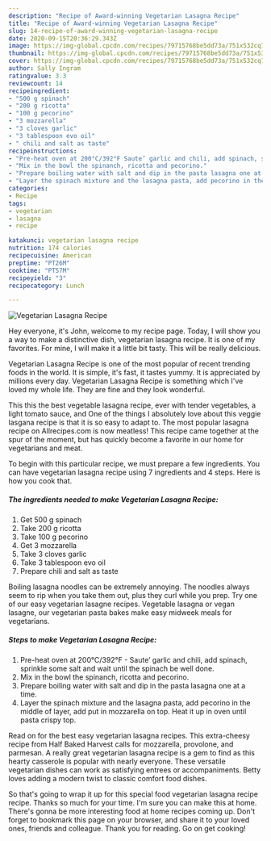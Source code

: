 ```yaml
---
description: "Recipe of Award-winning Vegetarian Lasagna Recipe"
title: "Recipe of Award-winning Vegetarian Lasagna Recipe"
slug: 14-recipe-of-award-winning-vegetarian-lasagna-recipe
date: 2020-09-15T20:36:29.343Z
image: https://img-global.cpcdn.com/recipes/79715768be5dd73a/751x532cq70/vegetarian-lasagna-recipe-recipe-main-photo.jpg
thumbnail: https://img-global.cpcdn.com/recipes/79715768be5dd73a/751x532cq70/vegetarian-lasagna-recipe-recipe-main-photo.jpg
cover: https://img-global.cpcdn.com/recipes/79715768be5dd73a/751x532cq70/vegetarian-lasagna-recipe-recipe-main-photo.jpg
author: Sally Ingram
ratingvalue: 3.3
reviewcount: 14
recipeingredient:
- "500 g spinach"
- "200 g ricotta"
- "100 g pecorino"
- "3 mozzarella"
- "3 cloves garlic"
- "3 tablespoon evo oil"
- " chili and salt as taste"
recipeinstructions:
- "Pre-heat oven at 200°C/392°F Saute’ garlic and chili, add spinach, sprinkle some salt and wait until the spinach be well done."
- "Mix in the bowl the spinanch, ricotta and pecorino."
- "Prepare boiling water with salt and dip in the pasta lasagna one at a time."
- "Layer the spinach mixture and the lasagna pasta, add pecorino in the middle of layer, add put in mozzarella on top. Heat it up in oven until pasta crispy top."
categories:
- Recipe
tags:
- vegetarian
- lasagna
- recipe

katakunci: vegetarian lasagna recipe 
nutrition: 174 calories
recipecuisine: American
preptime: "PT26M"
cooktime: "PT57M"
recipeyield: "3"
recipecategory: Lunch

---
```



![Vegetarian Lasagna Recipe](https://img-global.cpcdn.com/recipes/79715768be5dd73a/751x532cq70/vegetarian-lasagna-recipe-recipe-main-photo.jpg)

Hey everyone, it's John, welcome to my recipe page. Today, I will show you a way to make a distinctive dish, vegetarian lasagna recipe. It is one of my favorites. For mine, I will make it a little bit tasty. This will be really delicious.

Vegetarian Lasagna Recipe is one of the most popular of recent trending foods in the world. It is simple, it's fast, it tastes yummy. It is appreciated by millions every day. Vegetarian Lasagna Recipe is something which I've loved my whole life. They are fine and they look wonderful.

This this the best vegetable lasagna recipe, ever with tender vegetables, a light tomato sauce, and One of the things I absolutely love about this veggie lasgana recipe is that it is so easy to adapt to. The most popular lasagna recipe on Allrecipes.com is now meatless! This recipe came together at the spur of the moment, but has quickly become a favorite in our home for vegetarians and meat.


To begin with this particular recipe, we must prepare a few ingredients. You can have vegetarian lasagna recipe using 7 ingredients and 4 steps. Here is how you cook that.

<!--inarticleads1-->

##### The ingredients needed to make Vegetarian Lasagna Recipe:

1. Get 500 g spinach
1. Take 200 g ricotta
1. Take 100 g pecorino
1. Get 3 mozzarella
1. Take 3 cloves garlic
1. Take 3 tablespoon evo oil
1. Prepare  chili and salt as taste


Boiling lasagna noodles can be extremely annoying. The noodles always seem to rip when you take them out, plus they curl while you prep. Try one of our easy vegetarian lasagne recipes. Vegetable lasagna or vegan lasagne, our vegetarian pasta bakes make easy midweek meals for vegetarians. 

<!--inarticleads2-->

##### Steps to make Vegetarian Lasagna Recipe:

1. Pre-heat oven at 200°C/392°F - Saute’ garlic and chili, add spinach, sprinkle some salt and wait until the spinach be well done.
1. Mix in the bowl the spinanch, ricotta and pecorino.
1. Prepare boiling water with salt and dip in the pasta lasagna one at a time.
1. Layer the spinach mixture and the lasagna pasta, add pecorino in the middle of layer, add put in mozzarella on top. Heat it up in oven until pasta crispy top.


Read on for the best easy vegetarian lasagna recipes. This extra-cheesy recipe from Half Baked Harvest calls for mozzarella, provolone, and parmesan. A really great vegetarian lasagna recipe is a gem to find as this hearty casserole is popular with nearly everyone. These versatile vegetarian dishes can work as satisfying entrees or accompaniments. Betty loves adding a modern twist to classic comfort food dishes. 

So that's going to wrap it up for this special food vegetarian lasagna recipe recipe. Thanks so much for your time. I'm sure you can make this at home. There's gonna be more interesting food at home recipes coming up. Don't forget to bookmark this page on your browser, and share it to your loved ones, friends and colleague. Thank you for reading. Go on get cooking!

